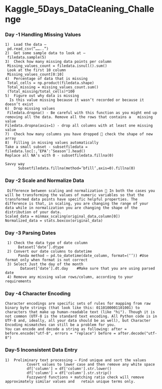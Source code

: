 # Kaggle_5Days_DataCleaning_Challenge


### Day -1 Handling Missing Values

    1)	Load the data – 
     pd.read_csv(“……..”)
    2)	Get some sample data to look at – 
     filedata.sample(5)
    3)	Check how many missing data points per column
     Missing_values_count = filedata.isnull().sum()
     Look at the first 10 column
     Missing_values_count[0:10]
    4)	Percentage of data that is missing
     Total_cells = np.product(filedata.shape)
     Total_missing = missing_values_count.sum()
     (Total_missing/total_cells)*100
    5)	Figure out why data is missing
      Is this value missing because it wasn’t recorded or because it doesn’t exist
    6)	Drop missing values
     Filedata.dropna() - Be careful with this function as you might end up removing all the data. Remove all the rows that contains a   missing value
    Filedata.dropna(axis=1) - drop all columns with at least one missing value
    7)	Check how many columns you have dropped  check the shape of new array
    8)	Filling in missing values automatically
    Take a small subset - subsetfiledata = filedata.loc[:,’EPA’:’Season’].head()
    Replace all NA’s with 0 - subsetfiledata.fillna(0)

    Savvy way
          Subsetfiledata.fillna(method=’bfill’,axis=0).fillna(0)


### Day -2 Scale and Normalize Data
     
     Difference between scaling and normalization  In both the cases you will be transforming the values of numeric variables so that the transformed data points have specific helpful properties. The difference is that, in scaling, you are changing the range of your data while in normalization you are changing the shape of the distribution of your data. 
    Scaled_data = minmax_scaling(original_data,column[0])
    Normalized_data = stats.boxcox(original_data)


### Day -3 Parsing Dates
 
     1)	Check the data type of date column
          Dataset[‘date’].dtype
     2)	Convert our date columns to datetime
          Panda method – pd.to_datetime(date_column, format=(‘’)) #Use format only when format is not correct
     3)	Select Just the day of the month
           Dataset[‘date’].dt.day    #Make sure that you are using parsed date
     4)	Remove any missing value rows/column, according to your requirements


### Day -4 Character Encoding

    Character encodings are specific sets of rules for mapping from raw binary byte strings (that look like this: 0110100001101001) to characters that make up human-readable text (like "hi"). Though it is not common (UTF-8 is the standard text encoding. All Python code is in UTF-8 and, ideally, all your data should be as well), but Character Encoding mismatches can still be a problem for you.
    You can encode and decode a string as following: after = before.encode("utf-8", errors = "replace") before = after.decode("utf-8")

### Day-5 Inconsistent Data Entry

    1)	Preliminary text processing – Find unique and sort the values
              Covert values to lower case and then remove any white space
              df['column'] = df['column'].str.lower() 
              df['column'] = df['column'].str.strip()
              Fuzzyword functions + matching ratio check will remove approximately similar values and   retain unique terms only. 	
